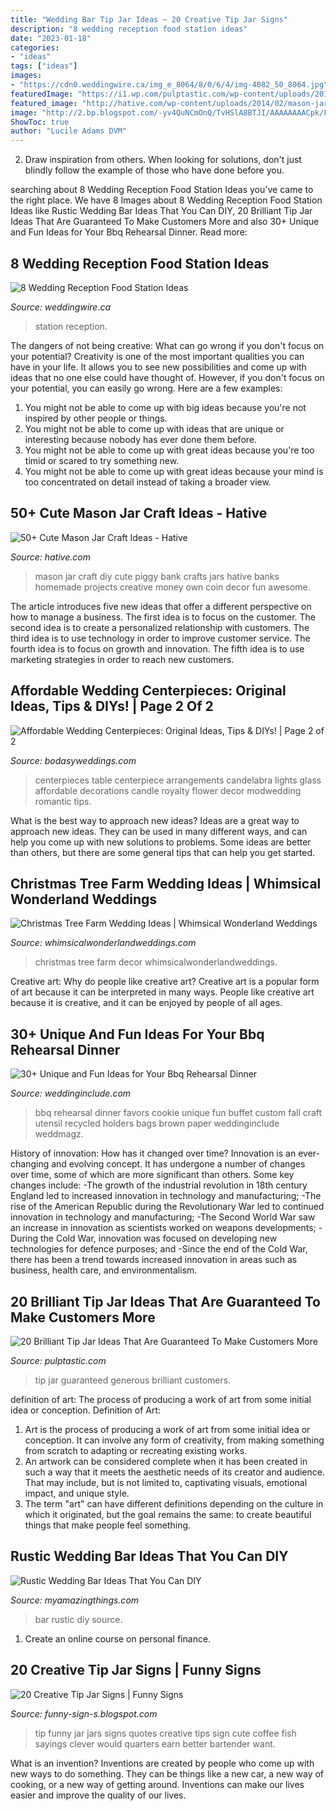 ```yaml
---
title: "Wedding Bar Tip Jar Ideas ~ 20 Creative Tip Jar Signs"
description: "8 wedding reception food station ideas"
date: "2023-01-18"
categories:
- "ideas"
tags: ["ideas"]
images:
- "https://cdn0.weddingwire.ca/img_e_8064/8/0/6/4/img-4082_50_8064.jpg"
featuredImage: "https://i1.wp.com/pulptastic.com/wp-content/uploads/2014/07/these-tip-jars-will-definitely-get-money-13.jpg?resize=550%2C734"
featured_image: "http://hative.com/wp-content/uploads/2014/02/mason-jar-crafts/mason-jar-craft-of-piggy-bank-2.jpg"
image: "http://2.bp.blogspot.com/-yv4QuNCmOnQ/TvHSlA8BTJI/AAAAAAAACpk/FCEPeIB8_yU/s640/funny+tip+jars+019.jpg"
ShowToc: true
author: "Lucile Adams DVM"
---
```



2. Draw inspiration from others. When looking for solutions, don't just blindly follow the example of those who have done before you. 

	

		
searching about 8 Wedding Reception Food Station Ideas you've came to the right place. We have 8 Images about 8 Wedding Reception Food Station Ideas like Rustic Wedding Bar Ideas That You Can DIY, 20 Brilliant Tip Jar Ideas That Are Guaranteed To Make Customers More and also 30+ Unique and Fun Ideas for Your Bbq Rehearsal Dinner. Read more:
		
    
## 8 Wedding Reception Food Station Ideas

<img loading=lazy src="https://cdn0.weddingwire.ca/img_e_8064/8/0/6/4/img-4082_50_8064.jpg" onerror="this.onerror=null;this.src='https://tse3.mm.bing.net/th?id=OIP.XC7LINqceb-xxudr9MlZCAHaJ4&amp;pid=15.1';" alt="8 Wedding Reception Food Station Ideas">

_Source: weddingwire.ca_

>station reception. 

	

The dangers of not being creative: What can go wrong if you don't focus on your potential?
Creativity is one of the most important qualities you can have in your life. It allows you to see new possibilities and come up with ideas that no one else could have thought of. However, if you don't focus on your potential, you can easily go wrong. Here are a few examples: 
1) You might not be able to come up with big ideas because you're not inspired by other people or things. 
2) You might not be able to come up with ideas that are unique or interesting because nobody has ever done them before. 
3) You might not be able to come up with great ideas because you're too timid or scared to try something new. 
4) You might not be able to come up with great ideas because your mind is too concentrated on detail instead of taking a broader view.

    
## 50+ Cute Mason Jar Craft Ideas - Hative

<img loading=lazy src="http://hative.com/wp-content/uploads/2014/02/mason-jar-crafts/mason-jar-craft-of-piggy-bank-2.jpg" onerror="this.onerror=null;this.src='https://tse3.mm.bing.net/th?id=OIP.MJKQIs7q3Y0bBFAzYQ2eNwHaKX&amp;pid=15.1';" alt="50+ Cute Mason Jar Craft Ideas - Hative">

_Source: hative.com_

>mason jar craft diy cute piggy bank crafts jars hative banks homemade projects creative money own coin decor fun awesome. 

	

The article introduces five new ideas that offer a different perspective on how to manage a business. The first idea is to focus on the customer. The second idea is to create a personalized relationship with customers. The third idea is to use technology in order to improve customer service. The fourth idea is to focus on growth and innovation. The fifth idea is to use marketing strategies in order to reach new customers.

    
## Affordable Wedding Centerpieces: Original Ideas, Tips &amp; DIYs! | Page 2 Of 2

<img loading=lazy src="https://bodasyweddings.com/wp-content/uploads/2016/08/lights-and-glass-table-arrangements.jpg" onerror="this.onerror=null;this.src='https://tse3.mm.bing.net/th?id=OIP.k9E8ZlWw1_DyVYPBn5hxsAHaLH&amp;pid=15.1';" alt="Affordable Wedding Centerpieces: Original Ideas, Tips &amp; DIYs! | Page 2 of 2">

_Source: bodasyweddings.com_

>centerpieces table centerpiece arrangements candelabra lights glass affordable decorations candle royalty flower decor modwedding romantic tips. 

	

What is the best way to approach new ideas?
Ideas are a great way to approach new ideas. They can be used in many different ways, and can help you come up with new solutions to problems. Some ideas are better than others, but there are some general tips that can help you get started.

    
## Christmas Tree Farm Wedding Ideas | Whimsical Wonderland Weddings

<img loading=lazy src="https://whimsicalwonderlandweddings.com/wp-content/uploads/2016/12/LoriBlythePhotography_ChristmasTreeFarm52.jpg" onerror="this.onerror=null;this.src='https://tse4.mm.bing.net/th?id=OIP.bD9AyV_SmPywDkNaw0e7uAHaLH&amp;pid=15.1';" alt="Christmas Tree Farm Wedding Ideas | Whimsical Wonderland Weddings">

_Source: whimsicalwonderlandweddings.com_

>christmas tree farm decor whimsicalwonderlandweddings. 

	

Creative art: Why do people like creative art?
Creative art is a popular form of art because it can be interpreted in many ways. People like creative art because it is creative, and it can be enjoyed by people of all ages.

    
## 30+ Unique And Fun Ideas For Your Bbq Rehearsal Dinner

<img loading=lazy src="http://www.weddinginclude.com/wp-content/uploads/2018/03/Fall-Wedding-Custom-Favors-Cookie-Buffet-Bags-Recycled-Brown-Craft-Paper-BBQ-utensil-holders-on-Etsy-45.00.jpg" onerror="this.onerror=null;this.src='https://tse3.mm.bing.net/th?id=OIP.SCTn7bmlM4zEa4Jl5jbnCwHaJ4&amp;pid=15.1';" alt="30+ Unique and Fun Ideas for Your Bbq Rehearsal Dinner">

_Source: weddinginclude.com_

>bbq rehearsal dinner favors cookie unique fun buffet custom fall craft utensil recycled holders bags brown paper weddinginclude weddmagz. 

	

History of innovation: How has it changed over time?
Innovation is an ever-changing and evolving concept. It has undergone a number of changes over time, some of which are more significant than others. 
Some key changes include: 
-The growth of the industrial revolution in 18th century England led to increased innovation in technology and manufacturing; 
-The rise of the American Republic during the Revolutionary War led to continued innovation in technology and manufacturing; 
-The Second World War saw an increase in innovation as scientists worked on weapons developments; 
-During the Cold War, innovation was focused on developing new technologies for defence purposes; and 
-Since the end of the Cold War, there has been a trend towards increased innovation in areas such as business, health care, and environmentalism.

    
## 20 Brilliant Tip Jar Ideas That Are Guaranteed To Make Customers More

<img loading=lazy src="https://i1.wp.com/pulptastic.com/wp-content/uploads/2014/07/these-tip-jars-will-definitely-get-money-13.jpg?resize=550%2C734" onerror="this.onerror=null;this.src='https://tse1.mm.bing.net/th?id=OIP.sgAx_BhjHEO44WRPvU0hlgHaJ4&amp;pid=15.1';" alt="20 Brilliant Tip Jar Ideas That Are Guaranteed To Make Customers More">

_Source: pulptastic.com_

>tip jar guaranteed generous brilliant customers. 

	

definition of art: The process of producing a work of art from some initial idea or conception.
Definition of Art:
1. Art is the process of producing a work of art from some initial idea or conception. It can involve any form of creativity, from making something from scratch to adapting or recreating existing works.
2. An artwork can be considered complete when it has been created in such a way that it meets the aesthetic needs of its creator and audience. That may include, but is not limited to, captivating visuals, emotional impact, and unique style.
3. The term "art" can have different definitions depending on the culture in which it originated, but the goal remains the same: to create beautiful things that make people feel something.

    
## Rustic Wedding Bar Ideas That You Can DIY

<img loading=lazy src="http://myamazingthings.com/wp-content/uploads/2018/06/rustic-wedding-bar-5.jpg" onerror="this.onerror=null;this.src='https://tse4.mm.bing.net/th?id=OIP.BLfjdO5uSb67oCqjQsTAugHaLH&amp;pid=15.1';" alt="Rustic Wedding Bar Ideas That You Can DIY">

_Source: myamazingthings.com_

>bar rustic diy source. 

	

1. Create an online course on personal finance.

    
## 20 Creative Tip Jar Signs | Funny Signs

<img loading=lazy src="http://2.bp.blogspot.com/-yv4QuNCmOnQ/TvHSlA8BTJI/AAAAAAAACpk/FCEPeIB8_yU/s640/funny+tip+jars+019.jpg" onerror="this.onerror=null;this.src='https://tse1.mm.bing.net/th?id=OIP.aFvyP-6FaN3re48mvTC34QAAAA&amp;pid=15.1';" alt="20 Creative Tip Jar Signs | Funny Signs">

_Source: funny-sign-s.blogspot.com_

>tip funny jar jars signs quotes creative tips sign cute coffee fish sayings clever would quarters earn better bartender want. 

	

What is an invention?
Inventions are created by people who come up with new ways to do something. They can be things like a new car, a new way of cooking, or a new way of getting around. Inventions can make our lives easier and improve the quality of our lives.

